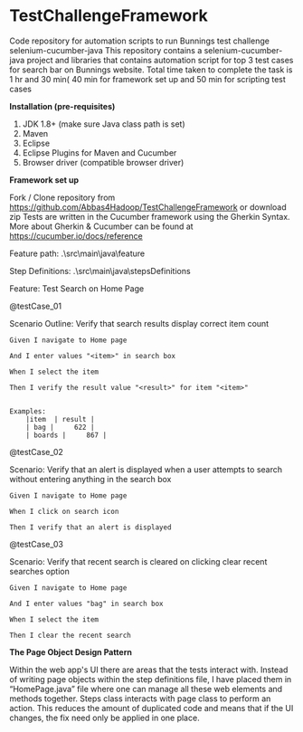 # TestChallengeFramework
Code repository for automation scripts to run Bunnings test challenge
selenium-cucumber-java
This repository contains a selenium-cucumber-java project and libraries that contains automation script for top 3 test cases for search bar on Bunnings website. Total time taken to complete the task is 1 hr and 30 min( 40 min for framework set up and 50 min for scripting test cases

**Installation (pre-requisites)**
1.	JDK 1.8+ (make sure Java class path is set)
2.	Maven 
3.	Eclipse
4.	Eclipse Plugins for Maven and Cucumber
5.	Browser driver (compatible browser driver)

**Framework set up**

Fork / Clone repository from https://github.com/Abbas4Hadoop/TestChallengeFramework or download zip
Tests are written in the Cucumber framework using the Gherkin Syntax. More about Gherkin & Cucumber can be found at https://cucumber.io/docs/reference 

Feature path: .\\src\\main\\java\\feature

Step Definitions: .\\src\\main\\java\\stepsDefinitions

Feature: Test Search on Home Page

 @testCase_01
 
 Scenario Outline: Verify that search results display correct item count
 
    Given I navigate to Home page
   
    And I enter values "<item>" in search box
    
    When I select the item
    
	Then I verify the result value "<result>" for item "<item>"
	

    Examples: 
		|item  | result |
		| bag |     622 | 
		| boards |     867 |
  

 @testCase_02
 
 Scenario: Verify that an alert is displayed when a user attempts to search without entering anything in the search box
 
    Given I navigate to Home page
    
    When I click on search icon
    
    Then I verify that an alert is displayed
    
    
 @testCase_03
 
Scenario: Verify that recent search is cleared on clicking clear recent searches option

	Given I navigate to Home page 
	
	And I enter values "bag" in search box 
	
	When I select the item 
	
	Then I clear the recent search
	
	
**The Page Object Design Pattern**

Within the web app's UI there are areas that the tests interact with. Instead of writing page objects within the step definitions file, I have placed them in “HomePage.java” file where one can manage all these web elements and methods together. Steps class interacts with page class to perform an action. This reduces the amount of duplicated code and means that if the UI changes, the fix need only be applied in one place.

